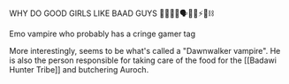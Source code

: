 WHY DO GOOD GIRLS LIKE BAAD GUYS
🐺😼🖤🖤🗣️🧛🥀⚡🎸⛓️

Emo vampire who probably has a cringe gamer tag

More interestingly, seems to be what's called a "Dawnwalker vampire". He is also the person responsible for taking care of the food for the [[Badawi Hunter Tribe]] and butchering Auroch.